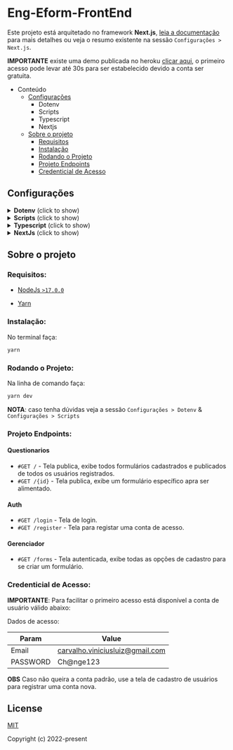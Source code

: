 # Eng-Eform-FrontEnd
Este projeto está arquitetado no framework **Next.js**, [leia a documentação](https://nextjs.org/docs/getting-started) para mais detalhes ou veja o resumo existente na sessão `Configurações > Next.js`.

__IMPORTANTE__ existe uma demo publicada no heroku [clicar aqui](https://eform.herokuapp.com/), o primeiro acesso pode levar até 30s para ser estabelecido devido a conta ser gratuita.

- Conteúdo
    - [Configurações](#configs)
        - Dotenv
        - Scripts
        - Typescript
        - Nextjs
    - [Sobre o projeto](#about)
        - [Requisitos](#requirements)
        - [Instalação](#install)
        - [Rodando o Projeto](#run)
        - [Projeto Endpoints](#endpoints)
        - [Credenticial de Acesso](#credentials)

## Configurações <a name="configs"></a>

<details>
  <summary><b>Dotenv</b> (click to show)</summary>

O projeto depende do arquivo `.env` que deve existir na pasta raiz. Este arquivo não é versionado apesar do arquivo `.env.sample` ser.

__DETALHAMENTO__

| Variável | Descrição |
| ------ | ------ |
| NEXT_PUBLIC_BASE_URL | Define a url de acesso ao banco de dados.

</details>

<details>
  <summary><b>Scripts</b> (click to show)</summary>

O projeto conta com diversos scripts de linha de comando para uso via terminal, i.e., `yarn <SCRIPT>` ou `npm run <SCRIPT>`

__DETALHAMENTO__

| Script | Descrição |
| ------ | ------ |
| build | Compila o projeto gerando na pasta dist os scripts para produção |
| lint | Roda o ESLINT padrão do Nextjs |
| start | Inicia o servidor sem hot auto-reload |
| dev | Inicia o servidor de desenvolvimento com hot auto-reload |
</details>

<details>
  <summary><b>Typescript</b> (click to show)</summary>

Esta arquitetura utiliza [**Typescript**](https://www.typescriptlang.org/) como linguagem de codificação. Todas as features disponíveis pelo framework estão em Typescript e são altamente extensiveis, o que torna todo o código produzido super flexível para o desenvolvimento de softwares.

Apesar de adicionar uma estrutura diferente há sintaxe do javascript e que muitos programadores poderão não estar habitualidos a usar, TS trás vários benefícios a codificação:
- Suporte [intellisense](https://code.visualstudio.com/docs/editor/intellisense) para prover auto-completo, informações de parametros, informações rápidas, lista de membros, etc., tudo a nível de IDEs de código-fonte.
- Melhor tooling para debug do desenvolvedor, fazendo verificações de erros e garantias de tipagens ao codificar.
- Adição de suporte para design patterns como Abstract, Factories, Decorators, Singles, etc., para facilitar a gerência das dependências de forma padronizada e reutilizável.
- Fornece um código mais confiável e explícito, menos sucetível a erros durante a programação.
- Entre outros.

O projeto já possui um linter e o prettier configurados para garantir boa parte da formatação desejada no padrão de código definido. Arquivos de configuração `.prettierrc` e `.eslintrc.js` explicitam as configurações que dentre as poucas decisões definem: **utilização obrigatória de aspas SIMPLES** e a **não-utilização de ponto e vírgula**.

Um arquivo `.editorconfig` também dita as configurações acerca da formatação de arquivos: **identação com 2 espaços**, com **codificação em UTF-8** e com **linha em branco ao final dos arquivos**.
</details>

<details>
  <summary><b>NextJs</b> (click to show)</summary>

This is a [Next.js](https://nextjs.org/) project bootstrapped with [`create-next-app`](https://github.com/vercel/next.js/tree/canary/packages/create-next-app).

Open [http://localhost:3000](http://localhost:3000) with your browser to see the result.

You can start editing the page by modifying `pages/index.tsx`. The page auto-updates as you edit the file.

[API routes](https://nextjs.org/docs/api-routes/introduction) can be accessed on [http://localhost:3000/api/hello](http://localhost:3000/api/hello). This endpoint can be edited in `pages/api/hello.ts`.

The `pages/api` directory is mapped to `/api/*`. Files in this directory are treated as [API routes](https://nextjs.org/docs/api-routes/introduction) instead of React pages.

## Learn More

To learn more about Next.js, take a look at the following resources:

- [Next.js Documentation](https://nextjs.org/docs) - learn about Next.js features and API.
- [Learn Next.js](https://nextjs.org/learn) - an interactive Next.js tutorial.

You can check out [the Next.js GitHub repository](https://github.com/vercel/next.js/) - your feedback and contributions are welcome!

## Deploy on Vercel

The easiest way to deploy your Next.js app is to use the [Vercel Platform](https://vercel.com/new?utm_medium=default-template&filter=next.js&utm_source=create-next-app&utm_campaign=create-next-app-readme) from the creators of Next.js.

Check out our [Next.js deployment documentation](https://nextjs.org/docs/deployment) for more details.
</details>

## Sobre o projeto <a name="about"></a>

### **Requisitos:**

- [NodeJs ``>17.0.0``](https://nodejs.org/en/)

- [Yarn](https://classic.yarnpkg.com/en/docs/install/#mac-stable)

### **Instalação:** <a name="install"></a>
No terminal faça:
```bash
yarn
```

### **Rodando o Projeto:** <a name="run"></a>

Na linha de comando faça:
```bash
yarn dev
```

__NOTA__: caso tenha dúvidas veja a sessão `Configurações > Dotenv` & `Configurações > Scripts`

### **Projeto Endpoints:** <a name="endpoints"></a>

#### Questionarios
*   `#GET /` - Tela publica, exibe todos formulários cadastrados e publicados de todos os usuários registrados.
*   `#GET /{id}` - Tela publica, exibe um formulário específico apra ser alimentado.

#### Auth
*   `#GET /login` - Tela de login.
*   `#GET /register` - Tela para registar uma conta de acesso.

#### Gerenciador
*   `#GET /forms` - Tela autenticada, exibe todas as opções de cadastro para se criar um formulário.

### **Credenticial de Acesso:** <a name="credentials"></a>

__IMPORTANTE__: Para facilitar o primeiro acesso está disponível a conta de usuário válido abaixo:

Dados de acesso:

| Param | Value
|---------|--------------
| Email | carvalho.viniciusluiz@gmail.com
| PASSWORD | Ch@nge123

__OBS__ Caso não queira a conta padrão, use a tela de cadastro de usuários para registrar uma conta nova.

## License

[MIT](http://opensource.org/licenses/MIT)

Copyright (c) 2022-present
